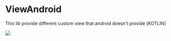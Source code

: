 # ViewAndroid
This lib provide different custom view that android doesn't provide [KOTLIN]

[![](https://jitpack.io/v/MehulKD/ViewAndroid.svg)](https://jitpack.io/#MehulKD/ViewAndroid)
